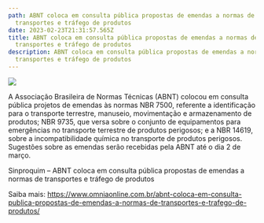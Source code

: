 ```yaml
---
path: ABNT coloca em consulta pública propostas de emendas a normas de
  transportes e tráfego de produtos
date: 2023-02-23T21:31:57.565Z
title: ABNT coloca em consulta pública propostas de emendas a normas de
  transportes e tráfego de produtos
description: ABNT coloca em consulta pública propostas de emendas a normas de
  transportes e tráfego de produtos
---
```

<!--StartFragment-->

![](https://www.omniaonline.com.br/wp-content/uploads/2023/02/acidente-7.png)

A Associação Brasileira de Normas Técnicas (ABNT) colocou em consulta pública projetos de emendas às normas NBR 7500, referente a identificação para o transporte terrestre, manuseio, movimentação e armazenamento de produtos; NBR 9735, que versa sobre o conjunto de equipamentos para emergências no transporte terrestre de produtos perigosos; e a NBR 14619, sobre a incompatibilidade química no transporte de produtos perigosos. Sugestões sobre as emendas serão recebidas pela ABNT até o dia 2 de março.

Sinproquim – ABNT coloca em consulta pública propostas de emendas a normas de transportes e tráfego de produtos

Saiba mais: https://www.omniaonline.com.br/abnt-coloca-em-consulta-publica-propostas-de-emendas-a-normas-de-transportes-e-trafego-de-produtos/

<!--EndFragment-->